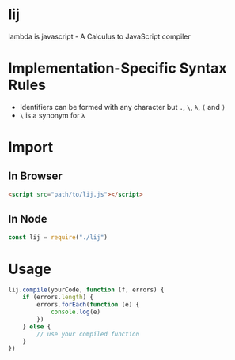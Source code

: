 # lij
lambda is javascript - A Calculus to JavaScript compiler

# Implementation-Specific Syntax Rules
* Identifiers can be formed with any character but
  `.`,
  `\`,
  `λ`,
  `(` and `)`
* `\` is a synonym for `λ`

# Import

## In Browser

```html
<script src="path/to/lij.js"></script>
```

## In Node
```javascript
const lij = require("./lij")
```

# Usage
```javascript
lij.compile(yourCode, function (f, errors) {
	if (errors.length) {
		errors.forEach(function (e) {
			console.log(e)
		})
	} else {
		// use your compiled function
	}
})
```
